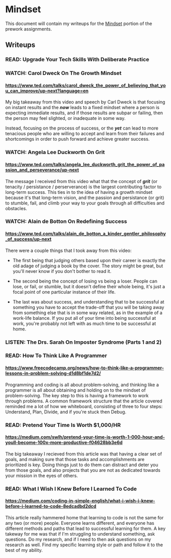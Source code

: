 # Mindset
This document will contain my writeups for the [Mindset](https://github.com/codefellows/code-401-dotnet-prework/blob/master/prework-mindset.md) portion of the prework assignments.
## Writeups

### READ: Upgrade Your Tech Skills With Deliberate Practice


### WATCH: Carol Dweck On The Growth Mindset
#### https://www.ted.com/talks/carol_dweck_the_power_of_believing_that_you_can_improve/up-next?language=en

My big takeaway from this video and speech by Carl Dweck is that focusing on instant results and the **_now_** leads to a fixed mindset where a person is expecting immediate results, and if those results are subpar or failing, then the person may feel slighted, or inadequate in some way.

Instead, focusing on the process of success, or the **_yet_** can lead to more tenacious people who are willing to accept and learn from their failures and shortcomings in order to push forward and achieve greater success.

### WATCH: Angela Lee Duckworth On Grit
#### https://www.ted.com/talks/angela_lee_duckworth_grit_the_power_of_passion_and_perseverance/up-next

The message I received from this video what that the concept of **_grit_** (or tenacity / persistance / perserverance) is the largest contributing factor to long-term success. This ties in to the idea of having a growth mindset because it's that long-term vision, and the passion and persistance (or grit) to stumble, fail, and climb your way to your goals through all difficulties and obstacles.

### WATCH: Alain de Botton On Redefining Success
#### https://www.ted.com/talks/alain_de_botton_a_kinder_gentler_philosophy_of_success/up-next

There were a couple things that I took away from this video:

- The first being that judging others based upon their career is exactly the old adage of judging a book by the cover. The story might be great, but you'll never know if you don't bother to read it.

- The second being the concept of losing vs being a loser. People can lose, or fail, or stumble, but it doesn't define their whole being, it's just a focal point of one particular instance of their life.

- The last was about success, and understanding that to be successful at something you have to accept the trade-off that you will be taking away from something else that is in some way related, as in the example of a work-life balance. If you put all of your time into being successful at work, you're probably not left with as much time to be successful at home.

### LISTEN: The Drs. Sarah On Imposter Syndrome (Parts 1 and 2)

### READ: How To Think Like A Programmer
#### https://www.freecodecamp.org/news/how-to-think-like-a-programmer-lessons-in-problem-solving-d1d8bf1de7d2/

Programming and coding is all about problem-solving, and thinking like a programmer is all about obtaining and holding on to the mindset of problem-solving. The key step to this is having a framework to work through problems. A common framework structure that the article covered reminded me a lot of how we whiteboard, consisting of three to four steps: Understand, Plan, Divide, and if you're stuck then Debug.

### READ: Pretend Your Time Is Worth $1,000/HR
#### https://medium.com/swlh/pretend-your-time-is-worth-1-000-hour-and-youll-become-100x-more-productive-f04628bb3e6d

The big takeaway I recieved from this article was that having a clear set of goals, and making sure that those tasks and accomplishments are prioritized is key. Doing things just to do them can distract and deter you from those goals, and also projects that you are not as dedicated towards your mission in the eyes of others.

### READ: What I Wish I Knew Before I Learned To Code
#### https://medium.com/coding-in-simple-english/what-i-wish-i-knew-before-i-learned-to-code-8edcadbd2dcd

This article really hammered home that learning to code is not the same for any two (or more) people. Everyone learns different, and everyone has different methods and paths that lead to successful learning for them. A key takeway for me was that if I'm struggling to understand something, ask questions. Do my research, and if I need to then ask questions on my research as well. Find my specific learning style or path and follow it to the best of my ability.
